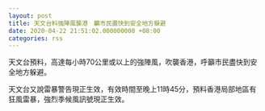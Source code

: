 ```yaml
---
layout: post
title: 天文台料強陣風襲港　籲市民盡快到安全地方躲避
date: 2020-04-22 21:51:02.000000000 +08:00
categories: rss
---
```


天文台預料，高達每小時70公里或以上的強陣風，吹襲香港，呼籲市民盡快到安全地方躲避。

天文台又說雷暴警告現正生效，有效時間至晚上11時45分，預料香港局部地區有狂風雷暴，強烈季候風訊號現正生效。
